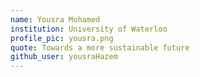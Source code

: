 ```yaml
---
name: Yousra Mohamed
institution: University of Waterloo
profile_pic: yousra.png
quote: Towards a more sustainable future
github_user: yousraHazem
---
```

